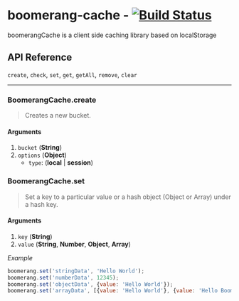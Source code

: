 # boomerang-cache - [![Build Status](https://travis-ci.org/giraysam/boomerang-cache.svg?branch=master)](https://travis-ci.org/giraysam/boomerang-cache)
boomerangCache is a client side caching library based on localStorage

API Reference
-------------
`create`, `check`, `set`, `get`, `getAll`, `remove`, `clear`

* * *

### BoomerangCache.create

> Creates a new bucket.

#### Arguments

1. `bucket` (**String**)
2. `options` (**Object**)
    * `type`: (**local** | **session**)

### BoomerangCache.set

> Set a key to a particular value or a hash object (Object or Array) under a hash key.

#### Arguments

1. `key` (**String**)
2. `value` (**String**, **Number**, **Object**, **Array**)

*Example*

```js
boomerang.set('stringData', 'Hello World');
boomerang.set('numberData', 12345);
boomerang.set('objectData', {value: 'Hello World'});
boomerang.set('arrayData', [{value: 'Hello World'}, {value: 'Hello Boomerang'}]);
```
